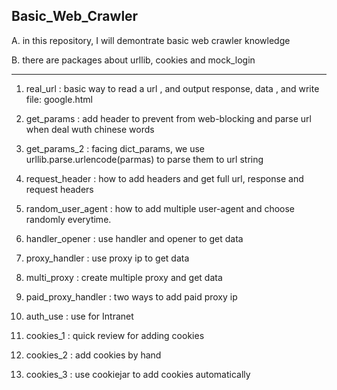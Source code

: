 ## Basic_Web_Crawler

 A. in this repository, I will demontrate basic web crawler knowledge

 B. there are packages about urllib, cookies and mock_login 
 
 ---
 
 1. real_url : basic way to read a url , and output response, data , and write file: google.html

 2. get_params : add header to prevent from web-blocking and parse url when deal wuth chinese words

 3. get_params_2 : facing dict_params, we use urllib.parse.urlencode(parmas) to parse them to url string

 4. request_header : how to add headers and get full url, response and request headers 

 5. random_user_agent : how to add multiple user-agent and choose randomly everytime.
 
 6. handler_opener : use handler and opener to get data

 7. proxy_handler : use proxy ip to get data

 8. multi_proxy : create multiple proxy and get data

 9. paid_proxy_handler : two ways to add paid proxy ip

 10. auth_use : use for Intranet

 11. cookies_1 : quick review for adding cookies

 12. cookies_2 : add cookies by hand

 13. cookies_3 : use cookiejar to add cookies automatically

